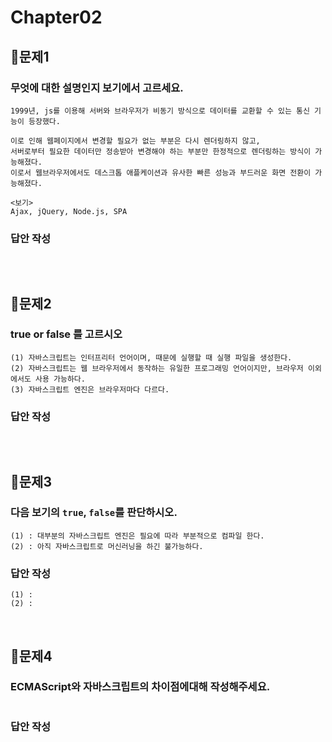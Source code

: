 # Chapter02
## 📌문제1
### 무엇에 대한 설명인지 보기에서 고르세요.
```
1999년, js를 이용해 서버와 브라우저가 비동기 방식으로 데이터를 교환할 수 있는 통신 기능이 등장했다.

이로 인해 웹페이지에서 변경할 필요가 없는 부분은 다시 렌더링하지 않고,
서버로부터 필요한 데이터만 정송받아 변경해야 하는 부분만 한정적으로 렌더링하는 방식이 가능해졌다.
이로서 웹브라우저에서도 데스크톱 애플케이션과 유사한 빠른 성능과 부드러운 화면 전환이 가능해졌다.
```
```
<보기>
Ajax, jQuery, Node.js, SPA
```
### 답안 작성
```
```

<br>

## 📌문제2
### true or false 를 고르시오
```
(1) 자바스크립트는 인터프리터 언어이며, 때문에 실행할 때 실행 파일을 생성한다. 
(2) 자바스크립트는 웹 브라우저에서 동작하는 유일한 프로그래밍 언어이지만, 브라우저 이외에서도 사용 가능하다.  
(3) 자바스크립트 엔진은 브라우저마다 다르다.
```
### 답안 작성
```
```

<br>

## 📌문제3
### 다음 보기의 `true`, `false`를 판단하시오.
```
(1) : 대부분의 자바스크립트 엔진은 필요에 따라 부분적으로 컴파일 한다.
(2) : 아직 자바스크립트로 머신러닝을 하긴 불가능하다.
```
### 답안 작성
```
(1) : 
(2) : 
```

<br>

## 📌문제4
### ECMAScript와 자바스크립트의 차이점에대해 작성해주세요.
```

```
### 답안 작성
```

```

<br>
